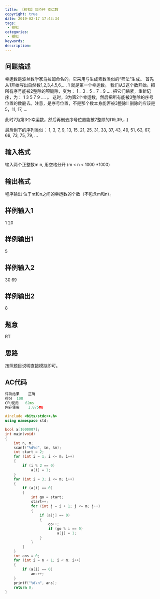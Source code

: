 ```yaml
---
title: 【模拟】蓝桥杯 幸运数
copyright: true
date: 2019-02-17 17:43:34
tags:
 - 模拟
categories:
 - 模拟
keywords:
description:
---
```


## 问题描述
幸运数是波兰数学家乌拉姆命名的。它采用与生成素数类似的“筛法”生成。
首先从1开始写出自然数1,2,3,4,5,6,....
1 就是第一个幸运数。
我们从2这个数开始。把所有序号能被2整除的项删除，变为：
1 _ 3 _ 5 _ 7 _ 9 ....
把它们缩紧，重新记序，为：
1 3 5 7 9 .... 。
这时，3为第2个幸运数，然后把所有能被3整除的序号位置的数删去。注意，是序号位置，不是那个数本身能否被3整除!! 删除的应该是5，11, 17, ...

此时7为第3个幸运数，然后再删去序号位置能被7整除的(19,39,...)

最后剩下的序列类似：
1, 3, 7, 9, 13, 15, 21, 25, 31, 33, 37, 43, 49, 51, 63, 67, 69, 73, 75, 79, ...
<!-- more -->

## 输入格式
输入两个正整数m n, 用空格分开 (m < n < 1000 \*1000)

## 输出格式
程序输出 位于m和n之间的幸运数的个数（不包含m和n）。

## 样例输入1
1 20

## 样例输出1
5

## 样例输入2
30 69

## 样例输出2
8

## 题意
RT

## 思路
按照题目说明直接模拟即可。

## AC代码
```c++
评测结果	正确
得分	100
CPU使用	62ms
内存使用	1.875MB

#include <bits/stdc++.h>
using namespace std;

bool a[1000007];
int main(void)
{
    int n, m;
    scanf("%d%d", &n, &m);
    int start = 2;
    for (int i = 1; i <= m; i++)
    {
        if (i % 2 == 0)
            a[i] = 1;
    }
    for (int i = 3; i <= m; i++)
    {
        if (a[i] == 0)
        {
            int go = start;
            start++;
            for (int j = i + 1; j <= m; j++)
            {
                if (a[j] == 0)
                {
                    go++;
                    if (go % i == 0)
                        a[j] = 1;
                }
            }
        }
    }
    int ans = 0;
    for (int i = n + 1; i < m; i++)
    {
        if (a[i] == 0)
            ans++;
    }
    printf("%d\n", ans);
    return 0;
}
```